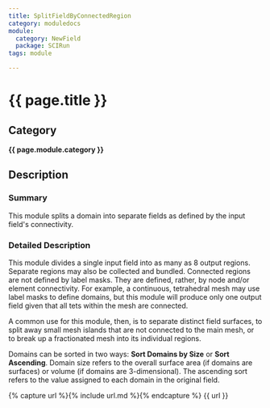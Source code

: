 ```yaml
---
title: SplitFieldByConnectedRegion
category: moduledocs
module:
  category: NewField
  package: SCIRun
tags: module

---
```


# {{ page.title }}

## Category

**{{ page.module.category }}**

## Description

### Summary

This module splits a domain into separate fields as defined by the input field's connectivity.

### Detailed Description

This module divides a single input field into as many as 8 output regions. Separate regions may also be collected and bundled. Connected regions are not defined by label masks. They are defined, rather, by node and/or element connectivity. For example, a continuous, tetrahedral mesh may use label masks to define domains, but this module will produce only one output field given that all tets within the mesh are connected. 

A common use for this module, then, is to separate distinct field surfaces, to split away small mesh islands that are not connected to the main mesh, or to break up a fractionated mesh into its individual regions. 

Domains can be sorted in two ways: **Sort Domains by Size** or **Sort Ascending**. Domain size refers to the overall surface area (if domains are surfaces) or volume (if domains are 3-dimensional). The ascending sort refers to the value assigned to each domain in the original field.

{% capture url %}{% include url.md %}{% endcapture %}
{{ url }}
